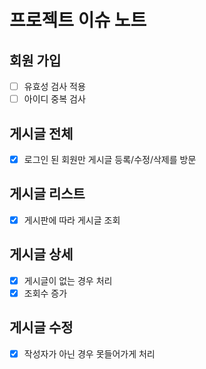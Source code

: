 # 프로젝트 이슈 노트
## 회원 가입
* [ ] 유효성 검사 적용
* [ ] 아이디 중복 검사

## 게시글 전체
* [x] 로그인 된 회원만 게시글 등록/수정/삭제를 방문

## 게시글 리스트
* [x] 게시판에 따라 게시글 조회

## 게시글 상세
* [x] 게시글이 없는 경우 처리
* [x] 조회수 증가

## 게시글 수정
* [x] 작성자가 아닌 경우 못들어가게 처리